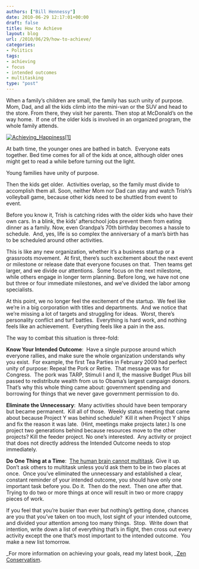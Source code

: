 ```yaml
---
authors: ["Bill Hennessy"]
date: 2010-06-29 12:17:01+00:00
draft: false
title: How to Achieve
layout: blog
url: /2010/06/29/how-to-achieve/
categories:
- Politics
tags:
- achieving
- focus
- intended outcomes
- multitasking
type: "post"
---
```


When a family’s children are small, the family has such unity of purpose. Mom, Dad, and all the kids climb into the mini-van or the SUV and head to the store. From there, they visit her parents. Then stop at McDonald’s on the way home.  If one of the older kids is involved in an organized program, the whole family attends.

[![Achieving_Happiness[1]](https://hennessysview.com/wp-content/uploads/2010/06/Achieving_Happiness1_thumb.jpg)
](https://hennessysview.com/wp-content/uploads/2010/06/Achieving_Happiness1.jpg)

At bath time, the younger ones are bathed in batch.  Everyone eats together. Bed time comes for all of the kids at once, although older ones might get to read a while before turning out the light.

Young families have unity of purpose.

Then the kids get older.  Activities overlap, so the family must divide to accomplish them all. Soon, neither Mom nor Dad can stay and watch Trish’s volleyball game, because other kids need to be shuttled from event to event.

Before you know it, Trish is catching rides with the older kids who have their own cars. In a blink, the kids’ afterschool jobs prevent them from eating dinner as a family. Now, even Grandpa’s 70th birthday becomes a hassle to schedule.  And, yes, life is so complex the anniversary of a man’s birth has to be scheduled around other activities.

This is like any new organization, whether it’s a business startup or a grassroots movement.  At first, there’s such excitement about the next event or milestone or release date that everyone focuses on that.  Then teams get larger, and we divide our attentions.  Some focus on the next milestone, while others engage in longer term planning. Before long, we have not one but three or four immediate milestones, and we’ve divided the labor among specialists.

At this point, we no longer feel the excitement of the startup.  We feel like we’re in a big corporation with titles and departments.  And we notice that we’re missing a lot of targets and struggling for ideas.  Worst, there’s personality conflict and turf battles.  Everything is hard work, and nothing feels like an achievement.  Everything feels like a pain in the ass.

The way to combat this situation is three-fold:

**Know Your Intended Outcome**:  Have a single purpose around which everyone rallies, and make sure the whole organization understands why you exist.  For example, the first Tea Parties in February 2009 had perfect unity of purpose: Repeal the Pork or Retire.  That message was for Congress.  The pork was TARP, Stimuli I and II, the massive Budget Plus bill passed to redistribute wealth from us to Obama’s largest campaign donors.  That’s why this whole thing came about: government spending and borrowing for things that we never gave government permission to do.

**Eliminate the Unnecessary**:  Many activities should have been temporary but became permanent.  Kill all of those.  Weekly status meeting that came about because Project Y was behind schedule?  Kill it when Project Y ships and fix the reason it was late.  (Hint, meetings make projects later.) Is one project two generations behind because resources move to the other projects? Kill the feeder project. No one’s interested.  Any activity or project that does not directly address the Intended Outcome needs to stop immediately.

**Do One Thing at a Time**:  [The human brain cannot multitask](https://www.hreonline.com/HRE/story.jsp?storyId=453264130&sub=false). Give it up. Don’t ask others to multitask unless you’d ask them to be in two places at once.  Once you’ve eliminated the unnecessary and established a clear, constant reminder of your intended outcome, you should have only one important task before you. Do it.  Then do the next.  Then one after that.  Trying to do two or more things at once will result in two or more crappy pieces of work.

If you feel that you’re busier than ever but nothing’s getting done, chances are you that you’ve taken on too much, lost sight of your intended outcome, and divided your attention among too many things.  Stop.  Write down that intention, write down a list of everything that’s in flight, then cross out every activity except the one that’s most important to the intended outcome.  You make a new list tomorrow.

_For more information on achieving your goals, read my latest book, _[Zen Conservatism](https://www.createspace.com/3417300).
